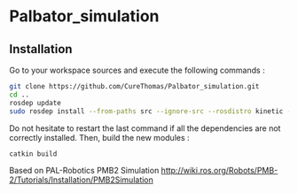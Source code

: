 # Palbator_simulation

## Installation

Go to your workspace sources and execute the following commands :
```bash
git clone https://github.com/CureThomas/Palbator_simulation.git
cd ..
rosdep update
sudo rosdep install --from-paths src --ignore-src --rosdistro kinetic --skip-keys "pal_gazebo_plugins speed_limit_node sensor_to_cloud pmb2_rgbd_sensors pal_vo_server pal_karto pal_usb_utils pal_local_planner pal_filters hokuyo_node rrbot_launch robot_pose pal_pcl rviz_plugin_covariance pal-orbbec-openni2 slam_toolbox"
```
Do not hesitate to restart the last command if all the dependencies are not correctly installed.
Then, build the new modules :
```bash
catkin build
```



























































Based on PAL-Robotics PMB2 Simulation 
http://wiki.ros.org/Robots/PMB-2/Tutorials/Installation/PMB2Simulation
